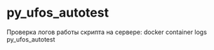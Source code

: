 # py_ufos_autotest



Проверка логов работы скрипта на сервере:
docker container logs py_ufos_autotest